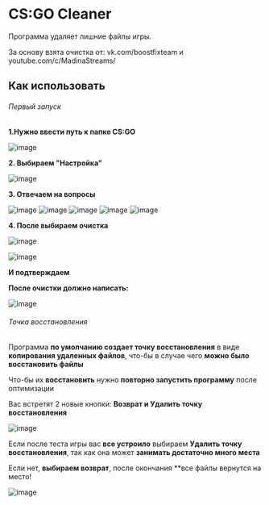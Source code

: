 # CS:GO Cleaner
Программа удаляет лишние файлы игры.

За основу взята очистка от: vk.com/boostfixteam и youtube.com/c/MadinaStreams/
## Как использовать
###### Первый запуск
**1.Нужно ввести путь к папке CS:GO**
 
![image](https://user-images.githubusercontent.com/49199507/157939673-3e078dac-be37-44bb-a2da-ff926da0d3ad.png)


**2. Выбираем "Настройка"**

![image](https://user-images.githubusercontent.com/49199507/157939920-608a33a8-7a75-4e49-9a33-60d146bf024f.png)


**3. Отвечаем на вопросы**

![image](https://user-images.githubusercontent.com/49199507/157940255-60407146-bbdf-467a-a427-63e30a9f3649.png)
![image](https://user-images.githubusercontent.com/49199507/157940437-d90d21c7-ea56-42da-96f5-37280bf47a2d.png)
![image](https://user-images.githubusercontent.com/49199507/157940612-2bf548a2-524e-4766-9e89-0d1dc4ce2eb0.png)
![image](https://user-images.githubusercontent.com/49199507/157940822-fea38eeb-a4b2-4828-90a5-51d80aeba939.png)
![image](https://user-images.githubusercontent.com/49199507/157941016-dc138633-c0d1-4512-a165-eb7984640929.png)

**4. После выбираем очистка**

![image](https://user-images.githubusercontent.com/49199507/157941744-86024e3c-52f0-4122-a0ba-e4cc397579cf.png)

![image](https://user-images.githubusercontent.com/49199507/157942310-ab9ca766-ad6b-4662-889a-510d5c0907e9.png)

**И подтверждаем**

**После очистки должно написать:**

![image](https://user-images.githubusercontent.com/49199507/157942745-ad7f34ab-b8c0-4dc7-b59a-6adc8f1239c4.png)

###### Точка восстановления
Программа **по умолчанию создает точку восстановления** в виде **копирования удаленных файлов**, что-бы в случае чего **можно было восстановить файлы**

Что-бы их **восстановить** нужно **повторно запустить программу** после оптимизации

Вас встретят 2 новые кнопки: **Возврат и Удалить точку восстановления**

![image](https://user-images.githubusercontent.com/49199507/157943135-f7e58c18-bb1c-41d5-a51a-0c2be8cb669d.png)

Если после теста игры вас **все устроило** выбираем **Удалить точку восстановления**, так как она может **занимать достаточно много места**

Если нет, **выбираем возврат**, после окончания **все файлы вернутся на место!

![image](https://user-images.githubusercontent.com/49199507/157943491-ece5315d-b4ef-4dcf-bc44-0d3b88a993f9.png)



